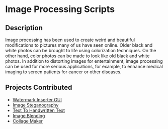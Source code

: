   
# Image Processing Scripts

## Description

Image processing has been used to create weird and beautiful modifications to pictures many of us have seen online. Older black and white photos can be brought to life 
using colorization techniques. On the other hand, color photos can be made to look like old black and white photos. In addition to distorting images for entertainment, 
image processing can be used for more serious applications, for example, to enhance medical imaging to screen patients for cancer or other diseases.

## Projects Contributed 

- [Watermark Inserter GUI](https://github.com/Iamtripathisatyam/Awesome_Python_Scripts/tree/main/ImageProcessingScripts/Watermark%20Inserter%20GUI)
- [Image Steganography](https://github.com/prathimacode-hub/Awesome_Python_Scripts/tree/main/ImageProcessingScripts/Image%20Steganography)
- [Text To Handwritten Text](https://github.com/prathimacode-hub/Awesome_Python_Scripts/tree/main/ImageProcessingScripts/Text%20to%20HandWritten)
- [Image Blending](https://github.com/prathimacode-hub/Awesome_Python_Scripts/tree/main/ImageProcessingScripts/Image%20Blending)
- [Collage Maker](https://github.com/prathimacode-hub/Awesome_Python_Scripts/tree/main/ImageProcessingScripts/Collage%20Maker)
